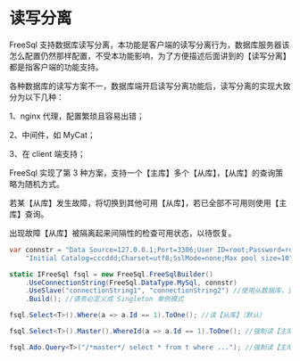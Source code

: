 # 读写分离

FreeSql 支持数据库读写分离，本功能是客户端的读写分离行为，数据库服务器该怎么配置仍然那样配置，不受本功能影响，为了方便描述后面讲到的【读写分离】都是指客户端的功能支持。

各种数据库的读写方案不一，数据库端开启读写分离功能后，读写分离的实现大致分为以下几种：

1、nginx 代理，配置繁琐且容易出错；

2、中间件，如 MyCat；

3、在 client 端支持；

FreeSql 实现了第 3 种方案，支持一个【主库】多个【从库】，【从库】的查询策略为随机方式。

若某【从库】发生故障，将切换到其他可用【从库】，若已全部不可用则使用【主库】查询。

出现故障【从库】被隔离起来间隔性的检查可用状态，以待恢复。

```csharp
var connstr = "Data Source=127.0.0.1;Port=3306;User ID=root;Password=root;" +
    "Initial Catalog=cccddd;Charset=utf8;SslMode=none;Max pool size=10";

static IFreeSql fsql = new FreeSql.FreeSqlBuilder()
    .UseConnectionString(FreeSql.DataType.MySql, connstr)
    .UseSlave("connectionString1", "connectionString2") //使用从数据库，支持多个
    .Build(); //请务必定义成 Singleton 单例模式

fsql.Select<T>().Where(a => a.Id == 1).ToOne(); //读【从库】（默认）

fsql.Select<T>().Master().WhereId(a => a.Id == 1).ToOne(); //强制读【主库】

fsql.Ado.Query<T>("/*master*/ select * from t where ..."); //强制读【主库】
```
